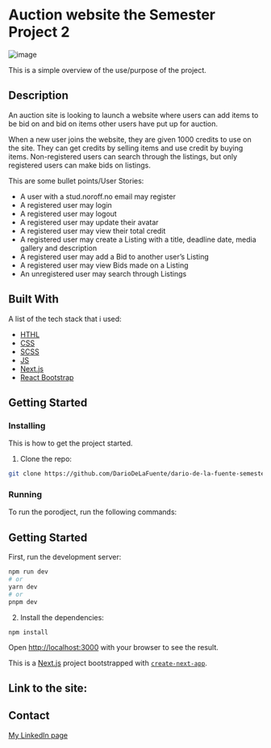 
# Auction website the Semester Project 2

![image](https://celebrated-gelato-8766b8.netlify.app/)

This is a simple overview of the use/purpose of the project.

## Description

An auction site is looking to launch a website where users can add items to be bid on and bid on items other users have put up for auction.

When a new user joins the website, they are given 1000 credits to use on the site. They can get credits by selling items and use credit by buying items. Non-registered users can search through the listings, but only registered users can make bids on listings.


This are some bullet points/User Stories:

- A user with a stud.noroff.no email may register
- A registered user may login
- A registered user may logout
- A registered user may update their avatar
- A registered user may view their total credit
- A registered user may create a Listing with a title, deadline date, media gallery and description
- A registered user may add a Bid to another user’s Listing
- A registered user may view Bids made on a Listing
- An unregistered user may search through Listings

## Built With

A list of the tech stack that i used:

- [HTHL](https://developer.mozilla.org/en-US/docs/Web/HTML)
- [CSS](https://developer.mozilla.org/en-US/docs/Web/CSS)
- [SCSS](https://sass-lang.com/guide)
- [JS](https://developer.mozilla.org/en-US/docs/Web/JavaScript)
- [Next.js](https://nextjs.org/docs)
- [React Bootstrap](https://react-bootstrap.netlify.app/docs/getting-started/introduction)


## Getting Started

### Installing

This is how to get the project started.

1. Clone the repo:

```bash
git clone https://github.com/DarioDeLaFuente/dario-de-la-fuente-semester-project-2.git
```
### Running

To run the porodject, run the following commands:

## Getting Started

First, run the development server:

```bash
npm run dev
# or
yarn dev
# or
pnpm dev
```
2. Install the dependencies:

```
npm install
```

Open [http://localhost:3000](http://localhost:3000) with your browser to see the result.

This is a [Next.js](https://nextjs.org/) project bootstrapped with [`create-next-app`](https://github.com/vercel/next.js/tree/canary/packages/create-next-app).

## Link to the site: 
## Contact

[My LinkedIn page]()


